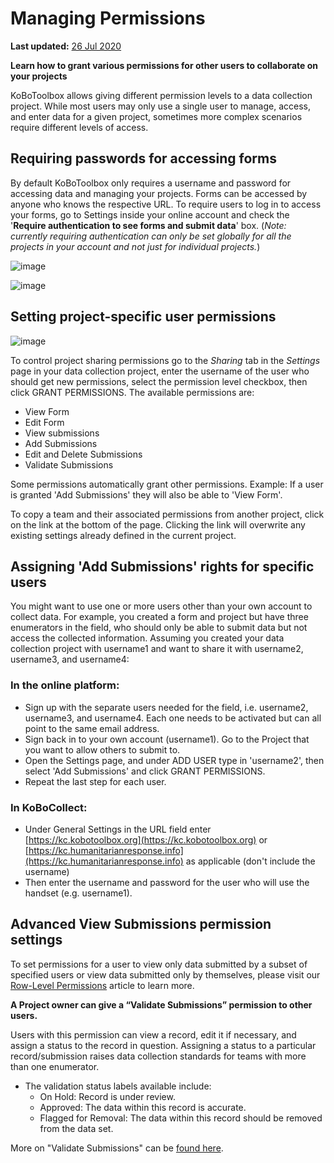 # Managing Permissions
**Last updated:** <a href="https://github.com/kobotoolbox/docs/blob/6118e708825bfe8b4bf221249625b08a233c0342/source/managing_permissions.md" class="reference">26 Jul 2020</a>

**Learn how to grant various permissions for other users to collaborate on your projects**

KoBoToolbox allows giving different permission levels to a data collection project. While most users may only use a single user to manage, access, and enter data for a given project, sometimes more complex scenarios require different levels of access.

## Requiring passwords for accessing forms

By default KoBoToolbox only requires a username and password for accessing data and managing your projects. Forms can be accessed by anyone who knows the respective URL. To require users to log in to access your forms, go to Settings inside your online account and check the '**Require authentication to see forms and submit data**' box. (*Note: currently requiring authentication can only be set globally for all the projects in your account and not just for individual projects.*)


![image](/images/managing_permissions/account_settings.jpg)

![image](/images/managing_permissions/user_permissions.jpg)


## Setting project-specific user permissions

![image](/images/managing_permissions/proj_permissions.jpg)

To control project sharing permissions go to the *Sharing* tab in the *Settings* page in your data collection project, enter the username of the user who should get new permissions, select the permission level checkbox, then click GRANT PERMISSIONS. The available permissions are:

* View Form
* Edit Form
* View submissions
* Add Submissions
* Edit and Delete Submissions
* Validate Submissions

Some permissions automatically grant other permissions. Example: If a user is granted 'Add Submissions' they will also be able to 'View Form'.

To copy a team and their associated permissions from another project, click on the link at the bottom of the page. Clicking the link will overwrite any existing settings already defined in the current project.

## Assigning 'Add Submissions' rights for specific users

You might want to use one or more users other than your own account to collect data. For example, you created a form and project but have three enumerators in the field, who should only be able to submit data but not access the collected information. Assuming you created your data collection project with username1 and want to share it with username2, username3, and username4:

### In the online platform:

* Sign up with the separate users needed for the field, i.e. username2, username3, and username4. Each one needs to be activated but can all point to the same email address.
* Sign back in to your own account (username1). Go to the Project that you want to allow others to submit to.
* Open the Settings page, and under ADD USER type in 'username2', then select 'Add Submissions' and click GRANT PERMISSIONS.
* Repeat the last step for each user.

### In KoBoCollect:

* Under General Settings in the URL field enter [https://kc.kobotoolbox.org](https://kc.kobotoolbox.org) or [https://kc.humanitarianresponse.info](https://kc.humanitarianresponse.info) as applicable (don't include the username)
* Then enter the username and password for the user who will use the handset (e.g. username1).

## Advanced View Submissions permission settings

To set permissions for a user to view only data submitted by a subset of specified users or view data submitted only by themselves, please visit our [Row-Level Permissions](https://support.kobotoolbox.org/en/articles/3345421-row-level-permissions) article to learn more.

**A Project owner can give a “Validate Submissions” permission to other users.**

Users with this permission can view a record, edit it if necessary, and assign a status to the record in question. Assigning a status to a particular record/submission raises data collection standards for teams with more than one enumerator.

* The validation status labels available include:
    * On Hold: Record is under review.
    * Approved: The data within this record is accurate.
    * Flagged for Removal: The data within this record should be removed from the data set.

More on "Validate Submissions" can be [found here](record_validation.md).
